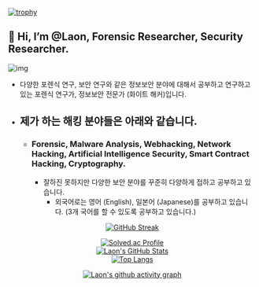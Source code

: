 [![trophy](https://github-profile-trophy.vercel.app/?username=Laonhearts&theme=algolia&column=10)](https://github.com/Luon/)

## 💫 Hi, I’m @Laon, Forensic Researcher, Security Researcher.
![img](https://github.com/user-attachments/assets/c4acc5f3-f770-4d9a-9079-7f6ee0eebc35)
- 다양한 포렌식 연구, 보안 연구와 같은 정보보안 분야에 대해서 공부하고 연구하고 있는 포렌식 연구가, 정보보안 전문가 (화이트 해커)입니다.

- ## 제가 하는 해킹 분야들은 아래와 같습니다.

  - ### Forensic, Malware Analysis, Webhacking, Network Hacking, Artificial Intelligence Security, Smart Contract Hacking, Cryptography.
    
    - 잘하진 못하지만 다양한 보안 분야를 꾸준히 다양하게 접하고 공부하고 있습니다.
      - 외국어로는 영어 (English), 일본어 (Japanese)를 공부하고 있습니다. (3개 국어를 할 수 있도록 공부하고 있습니다.)
    
<div align = "center">

[![GitHub Streak](https://github-readme-streak-stats.herokuapp.com/?user=Laonhearts&theme=holi-theme)](https://git.io/streak-stats)

[![Solved.ac Profile](http://mazassumnida.wtf/api/v2/generate_badge?boj=dsph9245)](https://solved.ac/dsph9245) <br/>
[![Laon's GitHub Stats](https://github-readme-stats.vercel.app/api?username=Laonhearts&hide=contribs,prs&show_icons=true&theme=ambient_gradient)](https://github.com/anuraghazra/github-readme-stats)
<br>
[![Top Langs](https://github-readme-stats.vercel.app/api/top-langs/?username=Laonhearts&langs_count=10&hide=contribs,prs&show_icons=true&theme=ambient_gradient)](https://github.com/anuraghazra/github-readme-stats)

[![Laon's github activity graph](https://github-readme-activity-graph.vercel.app/graph?username=Laonhearts&theme=react-dark&border=true)](https://github.com/ashutosh00710/github-readme-activity-graph)

</div>
